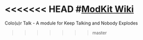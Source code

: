 <<<<<<< HEAD
#[ModKit Wiki](../../wiki)
=======
Colo(u)r Talk - A module for Keep Talking and Nobody Explodes
>>>>>>> master
